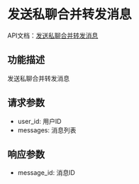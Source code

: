# 发送私聊合并转发消息

API文档：[发送私聊合并转发消息](https://napcat.apifox.cn/226657399e0.md)

## 功能描述
发送私聊合并转发消息

## 请求参数
- user_id: 用户ID
- messages: 消息列表

## 响应参数
- message_id: 消息ID
